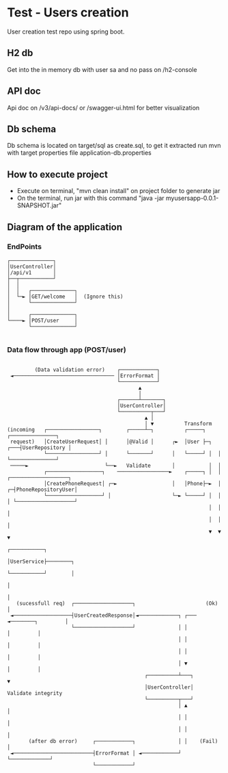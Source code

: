 # Test - Users creation
User creation test repo using spring boot.

## H2 db
Get into the in memory db with user sa and no pass on /h2-console

## API doc
Api doc on /v3/api-docs/ or /swagger-ui.html for better visualization

## Db schema
Db schema is located on target/sql as create.sql, to get it extracted run mvn with target properties file application-db.properties

## How to execute project
- Execute on terminal, "mvn clean install" on project folder to generate jar
- On the terminal, run jar with this command "java -jar myusersapp-0.0.1-SNAPSHOT.jar"

## Diagram of the application

### EndPoints

```text
┌──────────────┐
│UserController│
│/api/v1       │
├──┬───────────┘
│  │
│  │   ┌──────────────┐
│  └─► │GET/welcome   │  (Ignore this)
│      └──────────────┘
│
│      ┌──────────────┐
└────► │POST/user     │
       └──────────────┘
       
```  
       
### Data flow through app (POST/user)

```text    
   
         (Data validation error)    ┌────────────┐
 ◄───────────────────────────────── │ErrorFormat │
                                    └────────────┘
                                           ▲
                                           │
                                    ┌──────┴───────┐
                                    │UserController│
                                    └──────────┬───┘
                                             ▲ │
                                             │ ▼          Transform
(incoming   ┌─────────────────┐        ┌─────┴─┐          ┌─────┐        ┌───────────────┐
 request)   │CreateUserRequest│ │      │@Valid │      ┌►  │User ├─┐  ┌───┤UserRepository │
            └─────────────────┘ │      └───────┘      │   └─────┘ │  │   └───────────────┘
 ─────►                         └──►   Validate       │           │  │
            ┌──────────────────┐    ─────────────────►    ┌─────┐ │  │   ┌───────────────────┐
            │CreatePhoneRequest│ ┌─►                  │   │Phone├─►  │ ┌─┤PhoneRepositoryUser│
            └──────────────────┘ │                    └─► └─────┘ │  │ │ └───────────────────┘
                                                                  │  │ │
                                                                  │  │ │
                                                                  ▼  ▼ ▼
                                                             ┌───────────┐
                                                             │UserService├────────┐
                                                             └───────────┘        │
                                                                                  │
                                                                                  │
   (sucessfull req)  ┌───────────────────┐                       (Ok)           │
 ◄───────────────────┤UserCreatedResponse│◄─────────────┐ ┌─── ◄────────┐         │
                     └───────────────────┘              │ │             │         │
                                                        │ │             │         │
                                                        │ │             │         │
                                                        │ ▼             │         │
                                             ┌──────────┴───┐                     ▼
                                             │UserController│        Validate integrity
                                             └──────────┬───┘
                                                        │ ▲             │
                                                        │ │             │
                                                        │ │             │
       (after db error)     ┌────────────┐              │ │    (Fail)   │
 ◄──────────────────────────┤ErrorFormat │ ◄────────────┘ └─────────────┘
                            └────────────┘
       
```